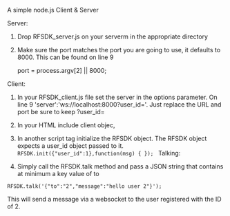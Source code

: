 A simple node.js Client & Server

Server:

1. Drop RFSDK_server.js on your serverm in the appropriate directory

2. Make sure the port matches the port you are going to use, it defaults to 8000. This can be found on line 9

   port = process.argv[2] || 8000;

Client:

1. In your RFSDK_client.js file set the server in the options parameter. On line 9 'server':'ws://localhost:8000?user_id='. Just replace the URL and port be sure to keep ?user_id=

2. In your HTML include client objec,  <script src="RFSDK_client.js"></script>

3. In another script tag initialize the RFSDK object. The RFSDK object expects a user_id object passed to it.
   <code>
	RFSDK.init({"user_id":1},function(msg)
	{ 
	});
	</code>
Talking:

1. Simply call the RFSDK.talk method and pass a JSON string that contains at minimum a key value of to

<code>RFSDK.talk('{"to":"2","message":"hello user 2"}');</code>

This will send a message via a websocket to the user registered with the ID of 2.

